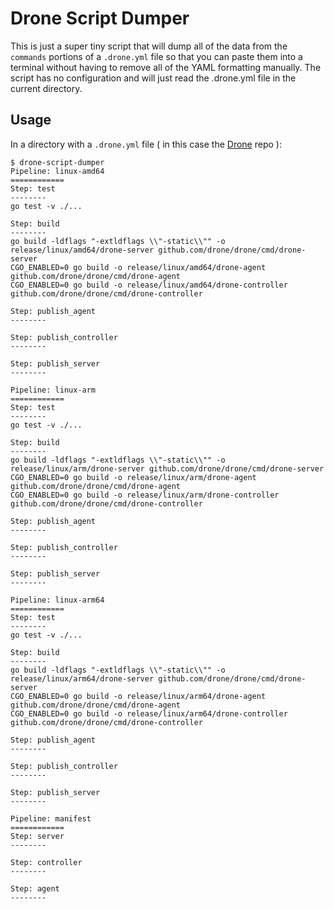 # Drone Script Dumper

This is just a super tiny script that will dump all of the data from the `commands` portions of a `.drone.yml` file so that you can paste them into a terminal without having to remove all of the YAML formatting manually. The script has no configuration and will just read the .drone.yml file in the current directory.

## Usage

In a directory with a `.drone.yml` file ( in this case the [Drone](https://github.com/drone/drone) repo ):

```
$ drone-script-dumper
Pipeline: linux-amd64
============
Step: test
--------
go test -v ./...

Step: build
--------
go build -ldflags "-extldflags \\"-static\\"" -o release/linux/amd64/drone-server github.com/drone/drone/cmd/drone-server
CGO_ENABLED=0 go build -o release/linux/amd64/drone-agent github.com/drone/drone/cmd/drone-agent
CGO_ENABLED=0 go build -o release/linux/amd64/drone-controller github.com/drone/drone/cmd/drone-controller

Step: publish_agent
--------

Step: publish_controller
--------

Step: publish_server
--------

Pipeline: linux-arm
============
Step: test
--------
go test -v ./...

Step: build
--------
go build -ldflags "-extldflags \\"-static\\"" -o release/linux/arm/drone-server github.com/drone/drone/cmd/drone-server
CGO_ENABLED=0 go build -o release/linux/arm/drone-agent github.com/drone/drone/cmd/drone-agent
CGO_ENABLED=0 go build -o release/linux/arm/drone-controller github.com/drone/drone/cmd/drone-controller

Step: publish_agent
--------

Step: publish_controller
--------

Step: publish_server
--------

Pipeline: linux-arm64
============
Step: test
--------
go test -v ./...

Step: build
--------
go build -ldflags "-extldflags \\"-static\\"" -o release/linux/arm64/drone-server github.com/drone/drone/cmd/drone-server
CGO_ENABLED=0 go build -o release/linux/arm64/drone-agent github.com/drone/drone/cmd/drone-agent
CGO_ENABLED=0 go build -o release/linux/arm64/drone-controller github.com/drone/drone/cmd/drone-controller

Step: publish_agent
--------

Step: publish_controller
--------

Step: publish_server
--------

Pipeline: manifest
============
Step: server
--------

Step: controller
--------

Step: agent
--------
```
